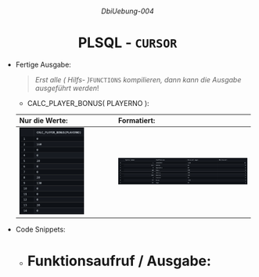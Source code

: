 ###### <p align="center"> DbiUebung-004 </p>

<div align="center">
  
  # PLSQL - `CURSOR` 

  - <div align="left"> Fertige Ausgabe: 
  
    > *Erst alle ( Hilfs- )*`FUNCTIONS` *kompilieren, dann kann die Ausgabe ausgeführt werden*!  

    - CALC_PLAYER_BONUS( PLAYERNO ):

    </div>

    |    Nur die Werte:                                  |  Formatiert:                                          |  
    |:---------------------------------------------------|:------------------------------------------------------|  
    | <img src="img/output.png" alt="output" width=70%> | <img src="img/outputAll.png" alt="output" width=100%> |  

</div>

  - <p align="left"> Code Snippets: </p>

    - # Funktionsaufruf / Ausgabe:
      ```SQL

      ```
